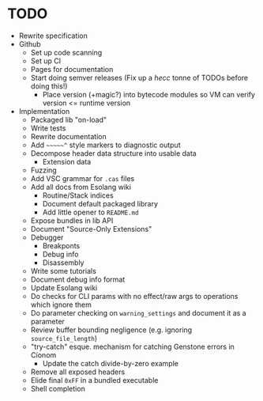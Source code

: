 # TODO

- Rewrite specification
- Github
  - Set up code scanning
  - Set up CI
  - Pages for documentation
  - Start doing semver releases (Fix up a *hecc* tonne of TODOs before doing this!)
    - Place version (+magic?) into bytecode modules so VM can verify version <= runtime version
- Implementation
  - Packaged lib "on-load"
  - Write tests
  - Rewrite documentation
  - Add `~~~~~^` style markers to diagnostic output
  - Decompose header data structure into usable data
    - Extension data
  - Fuzzing
  - Add VSC grammar for `.cas` files
  - Add all docs from Esolang wiki
    - Routine/Stack indices
    - Document default packaged library
    - Add little opener to `README.md`
  - Expose bundles in lib API
  - Document "Source-Only Extensions"
  - Debugger
    - Breakponts
    - Debug info
    - Disassembly
  - Write some tutorials
  - Document debug info format
  - Update Esolang wiki
  - Do checks for CLI params with no effect/raw args to operations which ignore them
  - Do parameter checking on `warning_settings` and document it as a parameter
  - Review buffer bounding negligence (e.g. ignoring `source_file_length`)
  - "try-catch" esque. mechanism for catching Genstone errors in Cíonom
    - Update the catch divide-by-zero example
  - Remove all exposed headers
  - Elide final `0xFF` in a bundled executable
  - Shell completion
